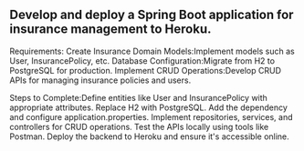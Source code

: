 <h2>Develop and deploy a Spring Boot application for insurance management to Heroku.</h2>
Requirements:
Create Insurance Domain Models:Implement models such as User, InsurancePolicy, etc.
Database Configuration:Migrate from H2 to PostgreSQL for production.
Implement CRUD Operations:Develop CRUD APIs for managing insurance policies and users.

Steps to Complete:Define entities like User and InsurancePolicy with appropriate attributes.
Replace H2 with PostgreSQL. Add the dependency and configure application.properties.
Implement repositories, services, and controllers for CRUD operations.
Test the APIs locally using tools like Postman.
Deploy the backend to Heroku and ensure it's accessible online.
